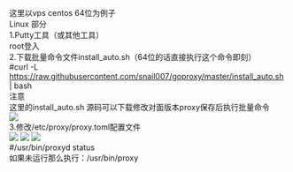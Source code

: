 这里以vps centos 64位为例子  
Linux 部分  
1.Putty工具（或其他工具）  
root登入  
2.下载批量命令文件install_auto.sh（64位的话直接执行这个命令即刻）  
#curl -L https://raw.githubusercontent.com/snail007/goproxy/master/install_auto.sh | bash  
注意  
这里的install_auto.sh 源码可以下载修改对面版本proxy保存后执行批量命令  
<img src="https://github.com/snail007/goproxy/blob/master/docs/images/image001.png?raw=true"/>  
3.修改/etc/proxy/proxy.toml配置文件   
<img src="https://github.com/snail007/goproxy/blob/master/docs/images/image002.png?raw=true"/>
<img src="https://github.com/snail007/goproxy/blob/master/docs/images/image003.png?raw=true"/>
<img src="https://github.com/snail007/goproxy/blob/master/docs/images/image004.png?raw=true"/>  
#/usr/bin/proxyd status  
如果未运行那么执行：/usr/bin/proxy   
